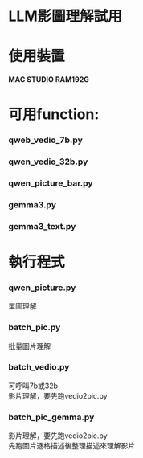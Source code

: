 # LLM影圖理解試用
# 使用裝置
#### MAC STUDIO  RAM192G
# 可用function:
###     qweb_vedio_7b.py
###     qwen_vedio_32b.py
###     qwen_picture_bar.py
###     gemma3.py
###     gemma3_text.py

# 執行程式
### qwen_picture.py 
單圖理解
### batch_pic.py 
批量圖片理解
### batch_vedio.py 
可呼叫7b或32b<br>
影片理解，要先跑vedio2pic.py
### batch_pic_gemma.py 
影片理解，要先跑vedio2pic.py <br>
先跑圖片逐格描述後整理描述來理解影片